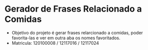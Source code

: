 # Gerador de Frases Relacionado a Comidas

- Objetivo do projeto é gerar frases relarcionado a comidas, poder favorita-las e ver em outra aba os nomes favoritados.
- Matricula: 120100008 / 12117016 / 12117024
